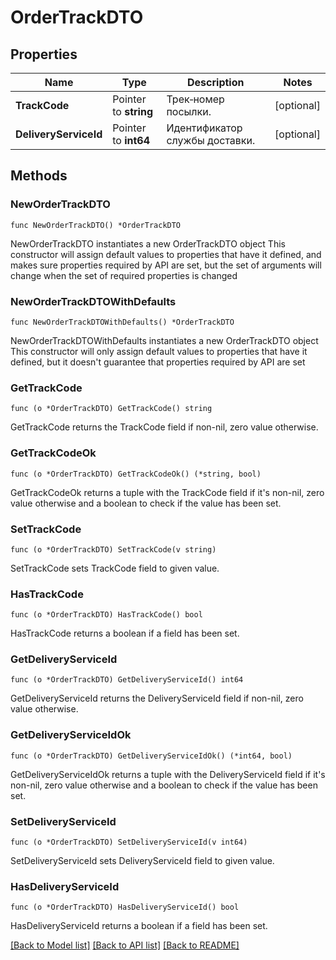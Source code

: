 # OrderTrackDTO

## Properties

Name | Type | Description | Notes
------------ | ------------- | ------------- | -------------
**TrackCode** | Pointer to **string** | Трек‑номер посылки. | [optional] 
**DeliveryServiceId** | Pointer to **int64** | Идентификатор службы доставки. | [optional] 

## Methods

### NewOrderTrackDTO

`func NewOrderTrackDTO() *OrderTrackDTO`

NewOrderTrackDTO instantiates a new OrderTrackDTO object
This constructor will assign default values to properties that have it defined,
and makes sure properties required by API are set, but the set of arguments
will change when the set of required properties is changed

### NewOrderTrackDTOWithDefaults

`func NewOrderTrackDTOWithDefaults() *OrderTrackDTO`

NewOrderTrackDTOWithDefaults instantiates a new OrderTrackDTO object
This constructor will only assign default values to properties that have it defined,
but it doesn't guarantee that properties required by API are set

### GetTrackCode

`func (o *OrderTrackDTO) GetTrackCode() string`

GetTrackCode returns the TrackCode field if non-nil, zero value otherwise.

### GetTrackCodeOk

`func (o *OrderTrackDTO) GetTrackCodeOk() (*string, bool)`

GetTrackCodeOk returns a tuple with the TrackCode field if it's non-nil, zero value otherwise
and a boolean to check if the value has been set.

### SetTrackCode

`func (o *OrderTrackDTO) SetTrackCode(v string)`

SetTrackCode sets TrackCode field to given value.

### HasTrackCode

`func (o *OrderTrackDTO) HasTrackCode() bool`

HasTrackCode returns a boolean if a field has been set.

### GetDeliveryServiceId

`func (o *OrderTrackDTO) GetDeliveryServiceId() int64`

GetDeliveryServiceId returns the DeliveryServiceId field if non-nil, zero value otherwise.

### GetDeliveryServiceIdOk

`func (o *OrderTrackDTO) GetDeliveryServiceIdOk() (*int64, bool)`

GetDeliveryServiceIdOk returns a tuple with the DeliveryServiceId field if it's non-nil, zero value otherwise
and a boolean to check if the value has been set.

### SetDeliveryServiceId

`func (o *OrderTrackDTO) SetDeliveryServiceId(v int64)`

SetDeliveryServiceId sets DeliveryServiceId field to given value.

### HasDeliveryServiceId

`func (o *OrderTrackDTO) HasDeliveryServiceId() bool`

HasDeliveryServiceId returns a boolean if a field has been set.


[[Back to Model list]](../README.md#documentation-for-models) [[Back to API list]](../README.md#documentation-for-api-endpoints) [[Back to README]](../README.md)


